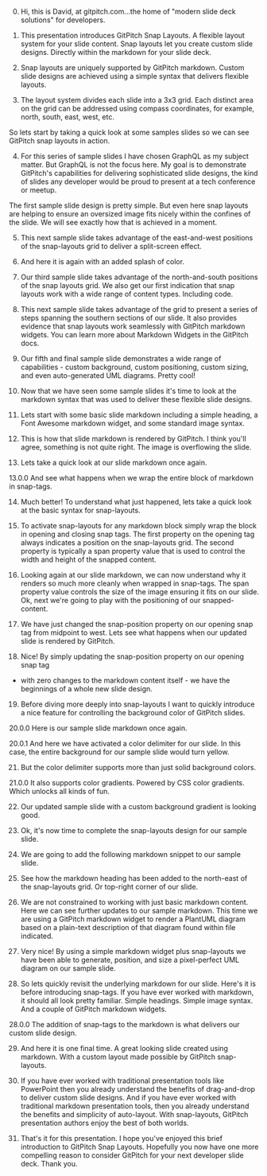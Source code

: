 
0. Hi, this is David, at gitpitch.com...the home of "modern slide deck solutions" for developers.

1. This presentation introduces GitPitch Snap Layouts. A flexible
layout system for your slide content. Snap layouts let you create custom
slide designs. Directly within the markdown for your slide deck.

2. Snap layouts are uniquely supported by GitPitch markdown. Custom slide
designs are achieved using a simple syntax that delivers flexible layouts.

3. The layout system divides each slide into a 3x3 grid. Each
distinct area on the grid can be addressed using compass coordinates,
for example, north, south, east, west, etc.

So lets start by taking a quick look at some samples slides so we can see
GitPitch snap layouts in action.

4. For this series of sample slides I have chosen GraphQL as my subject matter.
But GraphQL is not the focus here. My goal is to demonstrate
GitPitch's capabilities for delivering sophisticated slide designs, the kind of
slides any developer would be proud to present at a tech conference or meetup.

The first sample slide design is pretty simple. But even here
snap layouts are helping to ensure an oversized image fits nicely within the
confines of the slide. We will see exactly how that is achieved in a moment.

5. This next sample slide takes advantage of the east-and-west positions of
the snap-layouts grid to deliver a split-screen effect.

6. And here it is again with an added splash of color.

7. Our third sample slide takes advantage of the north-and-south positions of
the snap layouts grid. We also get our first indication that snap layouts
work with a wide range of content types. Including code.

8. This next sample slide takes advantage of the grid to present a series
of steps spanning the southern sections of our slide. It also provides evidence
that snap layouts work seamlessly with GitPitch markdown widgets. You can
learn more about Markdown Widgets in the GitPitch docs.

9. Our fifth and final sample slide demonstrates a wide range
of capabilities - custom background, custom positioning, custom sizing,
and even auto-generated UML diagrams. Pretty cool!

10. Now that we have seen some sample slides it's time to look at the markdown
syntax that was used to deliver these flexible slide designs.

11. Lets start with some basic slide markdown including a simple heading,
a Font Awesome markdown widget, and some standard image syntax.

12. This is how that slide markdown is rendered by GitPitch. I think
you'll agree, something is not quite right. The image is overflowing the slide.

13. Lets take a quick look at our slide markdown once again.

13.0.0 And see what happens when we wrap the entire block of markdown in
snap-tags.

14. Much better! To understand what just happened, lets take a quick look at
the basic syntax for snap-layouts.

15. To activate snap-layouts for any markdown block simply wrap the block in
opening and closing snap tags. The first property on the opening tag always
indicates a position on the snap-layouts grid. The second property is
typically a span property value that is used to control the width and height
of the snapped content.

16. Looking again at our slide markdown, we can now understand why it
renders so much more cleanly when wrapped in snap-tags. The span property
value controls the size of the image ensuring it fits on our slide. Ok, next
we're going to play with the positioning of our snapped-content.

17. We have just changed the snap-position property on our opening snap tag
from midpoint to west. Lets see what happens when our updated slide is rendered
by GitPitch.

18. Nice! By simply updating the snap-position property on our opening snap tag
- with zero changes to the markdown content itself - we have the beginnings of
a whole new slide design.

19. Before diving more deeply into snap-layouts I want to quickly introduce
a nice feature for controlling the background color of GitPitch slides.

20.0.0 Here is our sample slide markdown once again.

20.0.1 And here we have activated a color delimiter for our slide. In this
case, the entire background for our sample slide would turn yellow.

21. But the color delimiter supports more than just solid background colors.

21.0.0 It also supports color gradients. Powered by CSS color gradients.
Which unlocks all kinds of fun.

22. Our updated sample slide with a custom background gradient is looking good.

23. Ok, it's now time to complete the snap-layouts design for our sample slide.

24. We are going to add the following markdown snippet to our sample slide.

25. See how the markdown heading has been added to the north-east of the
snap-layouts grid. Or top-right corner of our slide.

26. We are not constrained to working with just basic markdown content. Here
we can see further updates to our sample markdown. This time we are using a
GitPitch markdown widget to render a PlantUML diagram based on a plain-text
description of that diagram found within file indicated.

27. Very nice! By using a simple markdown widget plus snap-layouts we have
been able to generate, position, and size a pixel-perfect UML diagram
on our sample slide.

28. So lets quickly revisit the underlying markdown for our slide.
Here's it is before introducing snap-tags. If you have ever worked with
markdown, it should all look pretty familiar. Simple headings. Simple image
syntax. And a couple of GitPitch markdown widgets.

28.0.0 The addition of snap-tags to the markdown is what delivers our
custom slide design.

29. And here it is one final time. A great looking slide created using
markdown. With a custom layout made possible by GitPitch snap-layouts.

30. If you have ever worked with traditional presentation tools like PowerPoint
then you already understand the benefits of drag-and-drop to deliver custom slide
designs. And if you have ever worked with traditional markdown presentation
tools, then you already understand the benefits and simplicity of auto-layout.
With snap-layouts, GitPitch presentation authors enjoy the best of both worlds.

31. That's it for this presentation. I hope you've enjoyed this brief introduction
to GitPitch Snap Layouts. Hopefully you now have one more compelling reason
to consider GitPitch for your next developer slide deck. Thank you.
